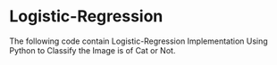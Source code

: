 # Logistic-Regression

The following code contain Logistic-Regression Implementation Using Python to Classify the Image is of Cat or Not.

